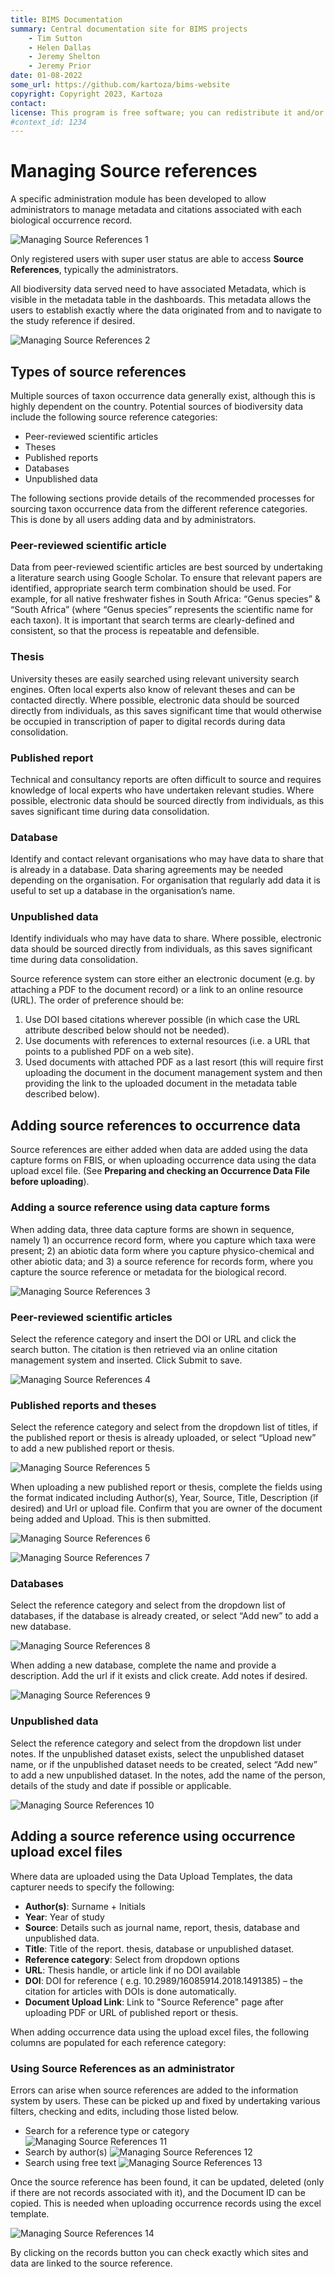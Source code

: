 ```yaml
---
title: BIMS Documentation
summary: Central documentation site for BIMS projects
    - Tim Sutton
    - Helen Dallas
    - Jeremy Shelton
    - Jeremy Prior
date: 01-08-2022
some_url: https://github.com/kartoza/bims-website
copyright: Copyright 2023, Kartoza
contact: 
license: This program is free software; you can redistribute it and/or modify it under the terms of the GNU Affero General Public License as published by the Free Software Foundation; either version 3 of the License, or (at your option) any later version.
#context_id: 1234
---
```


# Managing Source references

A specific administration module has been developed to allow administrators to manage metadata and citations associated with each biological occurrence record.

![Managing Source References 1](./img/managing-source-references-1.png)

Only registered users with super user status are able to access **Source References**, typically the administrators.

All biodiversity data served need to have associated Metadata, which is visible in the metadata table in the dashboards. This metadata allows the users to establish exactly where the data originated from and to navigate to the study reference if desired.

![Managing Source References 2](./img/managing-source-references-2.png)

## Types of source references

Multiple sources of taxon occurrence data generally exist, although this is highly dependent on the country. Potential sources of biodiversity data include the following source reference categories:

* Peer-reviewed scientific articles
* Theses
* Published reports
* Databases
* Unpublished data

The following sections provide details of the recommended processes for sourcing taxon occurrence data from the different reference categories. This is done by all users adding data and by administrators.

### Peer-reviewed scientific article

Data from peer-reviewed scientific articles are best sourced by undertaking a literature search using Google Scholar. To ensure that relevant papers are identified, appropriate search term combination should be used. For example, for all native freshwater fishes in South Africa: “Genus species” & “South Africa” (where “Genus species” represents the scientific name for each taxon).  It is important that search terms are clearly-defined and consistent, so that the process is repeatable and defensible.

### Thesis

University theses are easily searched using relevant university search engines. Often local experts also know of relevant theses and can be contacted directly. Where possible, electronic data should be sourced directly from individuals, as this saves significant time that would otherwise be occupied in transcription of paper to digital records during data consolidation.

### Published report

Technical and consultancy reports are often difficult to source and requires knowledge of local experts who have undertaken relevant studies. Where possible, electronic data should be sourced directly from individuals, as this saves significant time during data consolidation.

### Database

Identify and contact relevant organisations who may have data to share that is already in a database. Data sharing agreements may be needed depending on the organisation. For organisation that regularly add data it is useful to set up a database in the organisation’s name.

### Unpublished data

Identify individuals who may have data to share. Where possible, electronic data should be sourced directly from individuals, as this saves significant time during data consolidation.

Source reference system can store either an electronic document (e.g. by attaching a PDF to the document record) or a link to an online resource (URL). The order of preference should be:

1. Use DOI based citations wherever possible (in which case the URL attribute described below should not be needed).
2. Use documents with references to external resources (i.e. a URL that points to a published PDF on a web site).
3. Used documents with attached PDF as a last resort (this will require first uploading the document in the document management system and then providing the link to the uploaded document  in the metadata table described below).

## Adding source references to occurrence data

Source references are either added when data are added using the data capture forms on FBIS, or when uploading occurrence data using the data upload excel file. (See **Preparing and checking an Occurrence Data File before uploading**).

### Adding a source reference using data capture forms

When adding data, three data capture forms are shown in sequence, namely 1) an occurrence record form, where you capture which taxa were present; 2) an abiotic data form where you capture physico-chemical and other abiotic data; and 3) a source reference for records form, where you capture the source reference or metadata for the biological record.

![Managing Source References 3](./img/managing-source-references-3.png)

### Peer-reviewed scientific articles

Select the reference category and insert the DOI or URL and click the search button. The citation is then retrieved via an online citation management system and inserted. Click Submit to save.

![Managing Source References 4](./img/managing-source-references-4.png)

### Published reports and theses

Select the reference category and select from the dropdown list of titles, if the published report or thesis is already uploaded, or select “Upload new” to add a new published report or thesis.

![Managing Source References 5](./img/managing-source-references-5.png)

When uploading a new published report or thesis, complete the fields using the format indicated including Author(s), Year, Source, Title, Description (if desired) and Url or upload file. Confirm that you are owner of the document being added and Upload. This is then submitted.

![Managing Source References 6](./img/managing-source-references-6.png)

![Managing Source References 7](./img/managing-source-references-7.png)

### Databases

Select the reference category and select from the dropdown list of databases, if the database is already created, or select “Add new” to add a new database.

![Managing Source References 8](./img/managing-source-references-8.png)

When adding a new database, complete the name and provide a description. Add the url if it exists and click create. Add notes if desired.

![Managing Source References 9](./img/managing-source-references-9.png)

### Unpublished data

Select the reference category and select from the dropdown list under notes. If the unpublished dataset exists, select the unpublished dataset name, or if the unpublished dataset needs to be created, select “Add new” to add a new unpublished dataset. In the notes, add the name of the person, details of the study and date if possible or applicable.

![Managing Source References 10](./img/managing-source-references-10.png)

## Adding a source reference using occurrence upload excel files

Where data are uploaded using the Data Upload Templates, the data capturer needs to specify the following:

* **Author(s)**: Surname + Initials
* **Year**: Year of study
* **Source**: Details such as journal name, report, thesis, database and unpublished data.
* **Title**: Title of the report. thesis, database or unpublished dataset.
* **Reference category**: Select from dropdown options
* **URL**: Thesis handle, or article link if no DOI available
* **DOI**: DOI for reference ( e.g. 10.2989/16085914.2018.1491385) – the citation for articles with DOIs is done automatically.
* **Document Upload Link**: Link to "Source Reference" page after uploading PDF or URL of published report or thesis.

When adding occurrence data using the upload excel files, the following columns are populated for each reference category:

### Using Source References as an administrator

Errors can arise when source references are added to the information system by users. These can be picked up and fixed by undertaking various filters, checking and edits, including those listed below.

* Search for a reference type or category
        ![Managing Source References 11](./img/managing-source-references-11.png)
* Search by author(s)
        ![Managing Source References 12](./img/managing-source-references-12.png)
* Search using free text
        ![Managing Source References 13](./img/managing-source-references-13.png)

Once the source reference has been found, it can be updated, deleted (only if there are not records associated with it), and the Document ID can be copied. This is needed when uploading occurrence records using the excel template.

![Managing Source References 14](./img/managing-source-references-14.png)

By clicking on the records button you can check exactly which sites and data are linked to the source reference.
